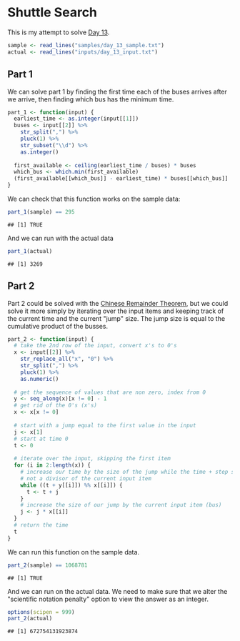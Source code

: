 # Shuttle Search



This is my attempt to solve [Day 13](https://adventofcode.com/2021/day/13).


```r
sample <- read_lines("samples/day_13_sample.txt")
actual <- read_lines("inputs/day_13_input.txt")
```

## Part 1

We can solve part 1 by finding the first time each of the buses arrives after we arrive, then finding which bus has the
minimum time.


```r
part_1 <- function(input) {
  earliest_time <- as.integer(input[[1]])
  buses <- input[[2]] %>%
    str_split(",") %>%
    pluck(1) %>%
    str_subset("\\d") %>%
    as.integer()
  
  first_available <- ceiling(earliest_time / buses) * buses
  which_bus <- which.min(first_available)
  (first_available[[which_bus]] - earliest_time) * buses[[which_bus]]
}
```

We can check that this function works on the sample data:


```r
part_1(sample) == 295
```

```
## [1] TRUE
```

And we can run with the actual data


```r
part_1(actual)
```

```
## [1] 3269
```

## Part 2

Part 2 could be solved with the [Chinese Remainder Theorem](https://en.wikipedia.org/wiki/Chinese_remainder_theorem),
but we could solve it more simply by iterating over the input items and keeping track of the current time and the
current "jump" size. The jump size is equal to the cumulative product of the busses.


```r
part_2 <- function(input) {
  # take the 2nd row of the input, convert x's to 0's
  x <- input[[2]] %>%
    str_replace_all("x", "0") %>%
    str_split(",") %>%
    pluck(1) %>%
    as.numeric()
  
  # get the sequence of values that are non zero, index from 0
  y <- seq_along(x)[x != 0] - 1
  # get rid of the 0's (x's)
  x <- x[x != 0]
  
  # start with a jump equal to the first value in the input
  j <- x[1]
  # start at time 0
  t <- 0
  
  # iterate over the input, skipping the first item
  for (i in 2:length(x)) {
    # increase our time by the size of the jump while the time + step size is
    # not a divisor of the current input item
    while ((t + y[[i]]) %% x[[i]]) {
      t <- t + j
    }
    # increase the size of our jump by the current input item (bus)
    j <- j * x[[i]]
  }
  # return the time
  t
}
```

We can run this function on the sample data.


```r
part_2(sample) == 1068781
```

```
## [1] TRUE
```

And we can run on the actual data. We need to make sure that we alter the "scientific notation penalty" option to view
the answer as an integer.


```r
options(scipen = 999)
part_2(actual)
```

```
## [1] 672754131923874
```
